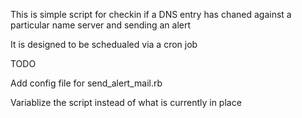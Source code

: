 This is simple script for checkin if a DNS entry has chaned against a particular name server and sending an alert 

It is designed to be schedualed via a cron job

TODO

Add config file for send_alert_mail.rb

Variablize the script instead of what is currently in place

